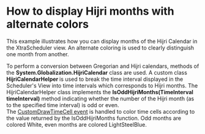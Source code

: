 # How to display Hijri months with alternate colors


<p>This example illustrates how you can display months of the Hijri Calendar in the XtraScheduler view. An alternate coloring is used to clearly distinguish one month from another.</p><p>To perform a conversion between Gregorian and Hijri calendars, methods of the <strong>System.Globalization.HijriCalendar</strong> class are used. A custom class <strong>HijriCalendarHelper </strong>is used to break the time interval displayed in the Scheduler's View into time intervals which corresponds to Hijri months. The  HijriCalendarHelper class implements the <strong>IsOddHijriMonths(TimeInterval timeInterval)</strong> method indicating whether the number of the Hijri month (as to the specified time interval) is odd or even. <br />
The <a href="http://documentation.devexpress.com/#WindowsForms/DevExpressXtraSchedulerSchedulerControl_CustomDrawTimeCelltopic">CustomDrawTimeCell event</a> is handled to color time cells according to the value returned by the IsOddHijriMonths function. Odd months are colored White, even months are colored LightSteelBlue.</p>

<br/>


